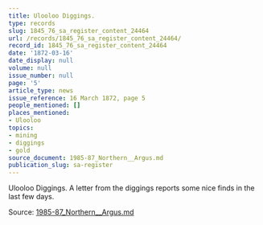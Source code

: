 ```yaml
---
title: Ulooloo Diggings.
type: records
slug: 1845_76_sa_register_content_24464
url: /records/1845_76_sa_register_content_24464/
record_id: 1845_76_sa_register_content_24464
date: '1872-03-16'
date_display: null
volume: null
issue_number: null
page: '5'
article_type: news
issue_reference: 16 March 1872, page 5
people_mentioned: []
places_mentioned:
- Ulooloo
topics:
- mining
- diggings
- gold
source_document: 1985-87_Northern__Argus.md
publication_slug: sa-register
---
```


Ulooloo Diggings.  A letter from the diggings reports some nice finds in the last few days.

Source: [1985-87_Northern__Argus.md](/downloads/markdown/1985-87_Northern__Argus.md)
